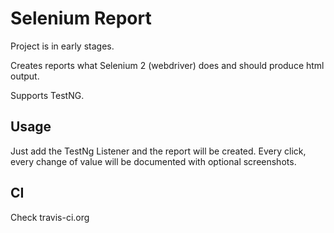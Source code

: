 # Selenium Report

Project is in early stages.

Creates reports what Selenium 2 (webdriver) does and should produce html output.

Supports TestNG.

## Usage

Just add the TestNg Listener and the report will be created. Every click, every change of value will be documented with optional screenshots.


## CI

Check travis-ci.org
